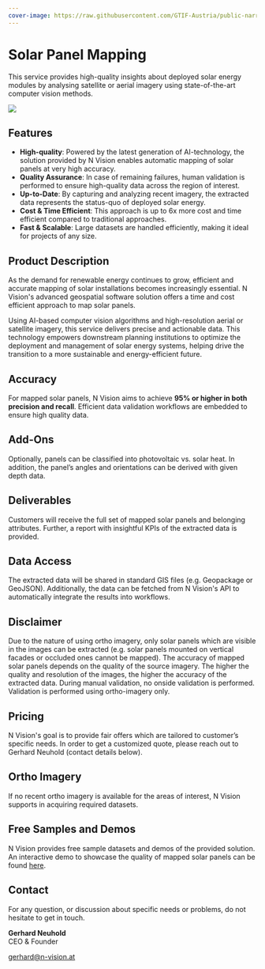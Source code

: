```yaml
---
cover-image: https://raw.githubusercontent.com/GTIF-Austria/public-narratives/9109d63a4e9d7cb9fae549a7354c517bed795f4f/assets/solar-1-1743422130535.png
---
```


# Solar Panel Mapping

This service provides high-quality insights about deployed solar energy modules by analysing satellite or aerial imagery using state-of-the-art computer vision methods.  

<img src="https://raw.githubusercontent.com/GTIF-Austria/public-narratives/070ef07310e51089ae07b8c4e05e64e59c68ebfc/assets/solarpanelmapping-1743407512648.png" data-fallback-src="https://raw.githubusercontent.com/nvisionpublic/public-narratives/nvisionpublic/solar-panel-mapping-and-monitoring/assets/nvisionpublic/solarpanelmapping-1743407512648.png" />

## Features

* **High-quality**: Powered by the latest generation of AI-technology, the solution provided by N Vision enables automatic mapping of solar panels at very high accuracy. 
* **Quality Assurance**: In case of remaining failures, human validation is performed to ensure high-quality data across the region of interest.
* **Up-to-Date**: By capturing and analyzing recent imagery, the extracted data represents the status-quo of deployed solar energy. 
* **Cost & Time Efficient**: This approach is up to 6x more cost and time efficient compared to traditional approaches.
* **Fast & Scalable**: Large datasets are handled efficiently, making it ideal for projects of any size.

## Product Description

As the demand for renewable energy continues to grow, efficient and accurate mapping of solar installations becomes increasingly essential. N Vision's advanced geospatial software solution offers a time and cost efficient approach to map solar panels. 

Using AI-based computer vision algorithms and high-resolution aerial or satellite imagery, this service delivers precise and actionable data. This technology empowers downstream planning institutions to optimize the deployment and management of solar energy systems, helping drive the transition to a more sustainable and energy-efficient future.

## Accuracy

For mapped solar panels, N Vision aims to achieve **95% or higher in both precision and recall**. Efficient data validation workflows are embedded to ensure high quality data.

## Add-Ons

Optionally, panels can be classified into photovoltaic vs. solar heat. In addition, the panel’s angles and orientations can be derived with given depth data.

## Deliverables
Customers will receive the full set of mapped solar panels and belonging attributes. Further, a report with insightful KPIs of the extracted data is provided.

## Data Access
The extracted data will be shared in standard GIS files (e.g. Geopackage or GeoJSON). Additionally, the data can be fetched from N Vision's API to automatically integrate the results into workflows.

## Disclaimer

Due to the nature of using ortho imagery, only solar panels which are visible in the images can be extracted (e.g. solar panels mounted on vertical facades or occluded ones cannot be mapped). The accuracy of mapped solar panels depends on the quality of the source imagery. The higher the quality and resolution of the images, the higher the accuracy of the extracted data. During manual validation, no onside validation is performed. Validation is performed using ortho-imagery only.

## Pricing

N Vision's goal is to provide fair offers which are tailored to customer’s specific needs. In order to get a customized quote, please reach out to Gerhard Neuhold (contact details below).

## Ortho Imagery

If no recent ortho imagery is available for the areas of interest, N Vision supports in acquiring required datasets.

## Free Samples and Demos

N Vision provides free sample datasets and demos of the provided solution. An interactive demo to showcase the quality of mapped solar panels can be found <a href="https://www.n-vision.ai/map/?project=gleisdorf_uce41_20221003_solar_panels&lon=15.705162024382453&lat=47.10723222007641&viewer&zoom=18.160190839013524" target="_blank">here</a>.

## Contact
For any question, or discussion about specific needs or problems, do not hesitate to get in touch. 


**Gerhard Neuhold**\
CEO & Founder

[gerhard@n-vision.at](gerhard@n-vision.at)
